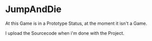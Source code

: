 # JumpAndDie
At this Game is in a Prototype Status, at the moment it isn't a Game.

I upload the Sourcecode when i'm done with the Project.